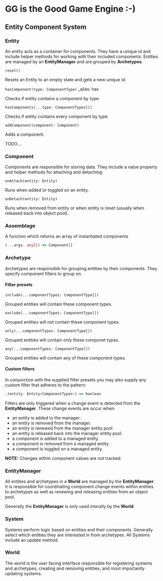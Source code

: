# GG is the Good Game Engine :-)

## Entity Component System

### Entity

An entity acts as a container for components. They have a unique id and include helper methods for working with their included components. Entities are managed by an **EntityManager** and are grouped by **Archetypes**.

`reset()`

Resets an Entity to an empty state and gets a new unique id.

`hasComponent(type: ComponentType)` \_alias: has

Checks if entity contains a component by type.

`hasComponents(...type: ComponentTypes[])`

Checks if entity contains every component by type.

`addComponent(component: Component)`

Adds a component.

TODO....

### Component

Components are responsible for storing data. They include a value property and helper methods for attaching and detaching:

`onAttach(entity: Entity)`

Runs when added or toggled on an entity.

`onDetach(entity: Entity)`

Runs when removed from entity or when entity is reset (usually when released back into object pool).

### Assemblage

A function which returns an array of instantiated components

```typescript
(...args: any[]) => Component[]
```

### Archetype

Archetypes are responsible for grouping entities by their components.
They specify component filters to group on.

#### Filter presets

`include(...componentTypes: ComponentType[])`

Grouped entities will contain these component types.

`exclude(...componentTypes: ComponentType[])`

Grouped entities will not contain these component types.

`only(...componentTypes: ComponentType[])`

Grouped entities will contain only these componet types.

`any(...componentTypes: ComponentType[])`

Grouped entities will contain any of these component types.

#### Custom filters

In conjunction with the supplied filter presets you may also supply any custom filter
that adheres to the pattern:

```typescript
;(entity: Entity<ComponentTypes>) => boolean
```

Filters are only triggered when a change event is detected from the **EntityManager**.
These change events are occur when:

- an entity is added to the manager.
- an entity is removed from the manager.
- an entity is renewed from the manager entity pool.
- an entity is released back into the manager entity pool.
- a component is added to a managed entity.
- a component is removed from a managed entity.
- a component is toggled on a managed entity.

**NOTE:** Changes within component values are not tracked.

### EntityManager

All entities and archetypes in a **World** are managed by the **EntityManager**.
It is responsible for coordinating component change events within entities
to archetypes as well as renewing and releasing entities from an object pool.

Generally the **EntityManager** is only used interally by the **World**.

### System

Systems perform logic based on entities and their components.
Generally select which entities they are interested in from archetypes.
All Systems include an update method.

### World

The world is the user facing interface responsible for registering systems and archetypes, creating and removing entities, and most importantly updating systems.
